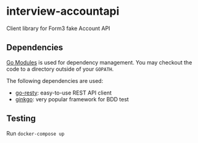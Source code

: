 # interview-accountapi
Client library for Form3 fake Account API

## Dependencies

[Go Modules](https://github.com/golang/go/wiki/Modules) is used for dependency management. You may checkout the code to 
a directory outside of your `GOPATH`.

The following dependencies are used: 

- [go-resty](https://github.com/go-resty/resty): easy-to-use REST API client
- [ginkgo](https://github.com/onsi/ginkgo): very popular framework for BDD test


## Testing

Run `docker-compose up`